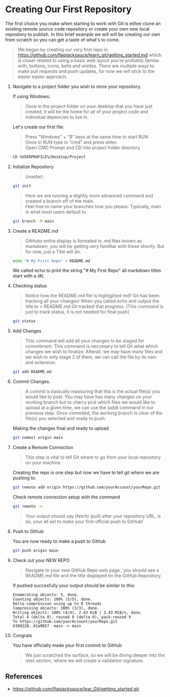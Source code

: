 # Creating Our First Repository 

The first choice you make when starting to work with Git is either clone an existing remote source code repository or create your own new local repository to publish. In this brief example we will will be creating our own from scratch so you can get a taste of what's to come. 

> We began by creating our very first repo in https://github.com/flapjacksauce/learn_git/getting_started.md which is closer related to using a basic web layout you're probably familar with, buttons, icons, bells and wistles. There are multiple ways to make pull requests and push updates, for now we will stick to the easier easier approach.

1. Navigate to a project folder you wish to store your repository. 

    If using Windows: 

    > Once in the project folder on your desktop that you have just created, it will be the home for all of your project code and individual depencies to live in.

    Let's create our first file:

    > Press "Windows" + "R" keys at the same time to start RUN  
    > Once in RUN type in "cmd" and press enter.  
    > Open CMD Prompt and CD into project folder directory  

    ```sh
    CD %USERPROFILE%/Desktop/Project
    ```

2. Initialize Repository

    > (master)

    ```sh
    git init
    ```

    > Here we are running a slightly more advanced command and created a branch off of the main.  
    > Feel free to name your branches how you please. Typically, main is what most users default to.

    ```sh
    git branch -M main
    ```

3. Create a README.md

    > GitHubs entire display is formated in .md files known as markdown, you will be getting very familliar with these shortly. But for now, just a Title will do. 

    ```sh
    echo "# My First Repo" > README.md
    ```

    We called echo to print the string "# My First Repo" all markdown titles start with a (#).

4. Checking status

    > Notice how the README.md file is highligihed red? Git has been tracking all your changes!
    > When you called echo and output the title to > README.md Git tracked that progress.
    > (This command is just to track status, it is not needed for final push)

    ```sh
    git status
    ```

5. Add Changes

    > This command will add all your changes to be staged for commitment.
    > This command is neccesary to tell Git what which changes we wish to finalize. Afterall, we may have many files and we wish to only stage 2 of them, we can call the file by its nam and extension.

    ```sh
    git add README.md
    ```
6. Commit Changes.

    > A commit is basically reassuring that this is the actual file(s) you would like to post.
    > You may have has many changes on your working branch but to cherry pick which files we would like to upload at a given time, we can use the (add) command in our previous step.
    > Once commited, the working branch is clear of the file(s) you selected and ready to push. 

    Making the changes final and ready to upload
    ```sh
    git commit origin main
    ```

7. Create a Remote Connection

    > This step is vital to tell Git where to go from your local repository on your machine.

    Creating the repo is one step but now we have to tell git where we are pushing to.
    ```sh
    git remote add origin https://github.com/yourAccount/yourRepo.git
    ```

    Check remote connection setup with the command

    ```sh
    git remote -v
    ```
    > Your output should say (fetch) (pull) after your repository URL, is so, your all set to make your first official push to GitHub!
 

8. Push to Github

    You are now ready to make a push to Github
    ```sh
    git push origin main
    ```

9. Check out your NEW REPO

    > Navigate to your new GitHub Repo web page , you should see a README.md file and the title displayed on the GitHub Repository.

    If pushed succesfully your output should be similar to this:
    ```
    Enumerating objects: 5, done.
    Counting objects: 100% (5/5), done.
    Delta compression using up to 8 threads
    Compressing objects: 100% (3/3), done.
    Writing objects: 100% (4/4), 2.43 KiB | 2.43 MiB/s, done.
    Total 4 (delta 0), reused 0 (delta 0), pack-reused 0
    To https://github.com/yourAccount/yourRepo.git
    6380228..81a9857  main -> main
    ```

10. Congrats

    You have officially made your first commit to GitHub
    > We just scratched the surface, so we will be diving deeper into the next section, where we will create a validation signature.

## References

* https://github.com/flapjacksauce/lear_Git/getting_started.git